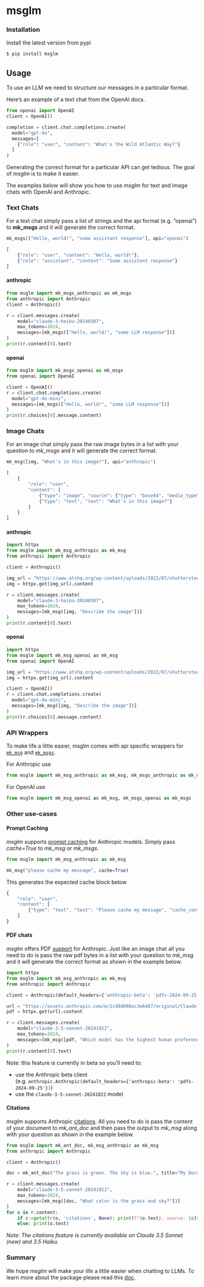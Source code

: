 # msglm


<!-- WARNING: THIS FILE WAS AUTOGENERATED! DO NOT EDIT! -->

### Installation

Install the latest version from pypi

``` sh
$ pip install msglm
```

## Usage

To use an LLM we need to structure our messages in a particular format.

Here’s an example of a text chat from the OpenAI docs.

``` python
from openai import OpenAI
client = OpenAI()

completion = client.chat.completions.create(
  model="gpt-4o",
  messages=[
    {"role": "user", "content": "What's the Wild Atlantic Way?"}
  ]
)
```

Generating the correct format for a particular API can get tedious. The
goal of *msglm* is to make it easier.

The examples below will show you how to use *msglm* for text and image
chats with OpenAI and Anthropic.

### Text Chats

For a text chat simply pass a list of strings and the api format
(e.g. “openai”) to **mk_msgs** and it will generate the correct format.

``` python
mk_msgs(["Hello, world!", "some assistant response"], api="openai")
```

``` js
[
    {"role": "user", "content": "Hello, world!"},
    {"role": "assistant", "content": "Some assistant response"}
]
```

#### anthropic

``` python
from msglm import mk_msgs_anthropic as mk_msgs
from anthropic import Anthropic
client = Anthropic()

r = client.messages.create(
    model="claude-3-haiku-20240307",
    max_tokens=1024,
    messages=[mk_msgs(["Hello, world!", "some LLM response"])]
)
print(r.content[0].text)
```

#### openai

``` python
from msglm import mk_msgs_openai as mk_msgs
from openai import OpenAI

client = OpenAI()
r = client.chat.completions.create(
  model="gpt-4o-mini",
  messages=[mk_msgs(["Hello, world!", "some LLM response"])]
)
print(r.choices[0].message.content)
```

### Image Chats

For an image chat simply pass the raw image bytes in a list with your
question to *mk_msgs* and it will generate the correct format.

``` python
mk_msg([img, "What's in this image?"], api="anthropic")
```

``` js
[
    {
        "role": "user", 
        "content": [
            {"type": "image", "source": {"type": "base64", "media_type": media_type, "data": img}}
            {"type": "text", "text": "What's in this image?"}
        ]
    }
]
```

#### anthropic

``` python
import httpx
from msglm import mk_msg_anthropic as mk_msg
from anthropic import Anthropic

client = Anthropic()

img_url = "https://www.atshq.org/wp-content/uploads/2022/07/shutterstock_1626122512.jpg"
img = httpx.get(img_url).content

r = client.messages.create(
    model="claude-3-haiku-20240307",
    max_tokens=1024,
    messages=[mk_msg([img, "Describe the image"])]
)
print(r.content[0].text)
```

#### openai

``` python
import httpx
from msglm import mk_msg_openai as mk_msg
from openai import OpenAI

img_url = "https://www.atshq.org/wp-content/uploads/2022/07/shutterstock_1626122512.jpg"
img = httpx.get(img_url).content

client = OpenAI()
r = client.chat.completions.create(
  model="gpt-4o-mini",
  messages=[mk_msg([img, "Describe the image"])]
)
print(r.choices[0].message.content)
```

### API Wrappers

To make life a little easier, msglm comes with api specific wrappers for
[`mk_msg`](https://AnswerDotAI.github.io/msglm/core.html#mk_msg) and
[`mk_msgs`](https://AnswerDotAI.github.io/msglm/core.html#mk_msgs).

For Anthropic use

``` python
from msglm import mk_msg_anthropic as mk_msg, mk_msgs_anthropic as mk_msgs
```

For OpenAI use

``` python
from msglm import mk_msg_openai as mk_msg, mk_msgs_openai as mk_msgs
```

### Other use-cases

#### Prompt Caching

*msglm* supports [prompt
caching](https://docs.anthropic.com/en/docs/build-with-claude/prompt-caching)
for Anthropic models. Simply pass *cache=True* to *mk_msg* or *mk_msgs*.

``` python
from msglm import mk_msg_anthropic as mk_msg

mk_msg("please cache my message", cache=True)
```

This generates the expected cache block below

``` js
{
    "role": "user",
    "content": [
        {"type": "text", "text": "Please cache my message", "cache_control": {"type": "ephemeral"}}
    ]
}
```

#### PDF chats

*msglm* offers PDF
[support](https://docs.anthropic.com/en/docs/build-with-claude/pdf-support)
for Anthropic. Just like an image chat all you need to do is pass the
raw pdf bytes in a list with your question to *mk_msg* and it will
generate the correct format as shown in the example below.

``` python
import httpx
from msglm import mk_msg_anthropic as mk_msg
from anthropic import Anthropic

client = Anthropic(default_headers={'anthropic-beta': 'pdfs-2024-09-25'})

url = "https://assets.anthropic.com/m/1cd9d098ac3e6467/original/Claude-3-Model-Card-October-Addendum.pdf"
pdf = httpx.get(url).content

r = client.messages.create(
    model="claude-3-5-sonnet-20241022",
    max_tokens=1024,
    messages=[mk_msg([pdf, "Which model has the highest human preference win rates across each use-case?"])]
)
print(r.content[0].text)
```

Note: this feature is currently in beta so you’ll need to:

- use the Anthropic beta client
  (e.g. `anthropic.Anthropic(default_headers={'anthropic-beta': 'pdfs-2024-09-25'})`)
- use the `claude-3-5-sonnet-20241022` model

#### Citations

*msglm* supports Anthropic
[citations](https://docs.anthropic.com/en/docs/build-with-claude/citations).
All you need to do is pass the content of your document to *mk_ant_doc*
and then pass the output to *mk_msg* along with your question as shown
in the example below.

``` python
from msglm import mk_ant_doc, mk_msg_anthropic as mk_msg
from anthropic import Anthropic

client = Anthropic()

doc = mk_ant_doc("The grass is green. The sky is blue.", title="My Document")

r = client.messages.create(
    model="claude-3-5-sonnet-20241022",
    max_tokens=1024,
    messages=[mk_msg([doc, "What color is the grass and sky?"])]
)
for o in r.content:
    if c:=getattr(o, 'citations', None): print(f"{o.text}. source: {c[0]['cited_text']} from  {c[0]['document_title']}")
    else: print(o.text)
```

*Note: The citations feature is currently available on Claude 3.5 Sonnet
(new) and 3.5 Haiku.*

### Summary

We hope *msglm* will make your life a little easier when chatting to
LLMs. To learn more about the package please read this
[doc](https://answerdotai.github.io/msglm/).
